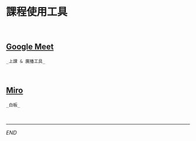 # 課程使用工具

<br>

## [Google Meet](https://meet.google.com/)

    _上課 & 廣播工具_

<br>

## [Miro](https://miro.com/)

    _白板_

<br>

___

_END_